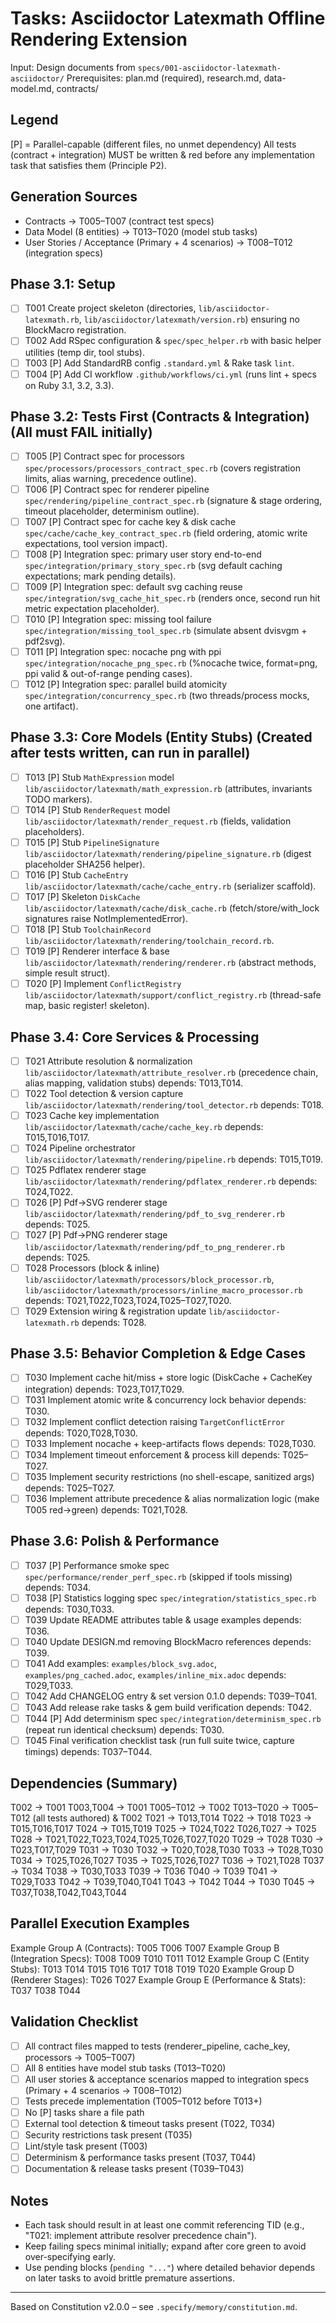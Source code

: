 # Tasks: Asciidoctor Latexmath Offline Rendering Extension

Input: Design documents from `specs/001-asciidoctor-latexmath-asciidoctor/`
Prerequisites: plan.md (required), research.md, data-model.md, contracts/

## Legend
[P] = Parallel-capable (different files, no unmet dependency)
All tests (contract + integration) MUST be written & red before any implementation task that satisfies them (Principle P2).

## Generation Sources
- Contracts → T005–T007 (contract test specs)
- Data Model (8 entities) → T013–T020 (model stub tasks)
- User Stories / Acceptance (Primary + 4 scenarios) → T008–T012 (integration specs)

## Phase 3.1: Setup
- [ ] T001 Create project skeleton (directories, `lib/asciidoctor-latexmath.rb`, `lib/asciidoctor/latexmath/version.rb`) ensuring no BlockMacro registration.
- [ ] T002 Add RSpec configuration & `spec/spec_helper.rb` with basic helper utilities (temp dir, tool stubs).
- [ ] T003 [P] Add StandardRB config `.standard.yml` & Rake task `lint`.
- [ ] T004 [P] Add CI workflow `.github/workflows/ci.yml` (runs lint + specs on Ruby 3.1, 3.2, 3.3).

## Phase 3.2: Tests First (Contracts & Integration)  (All must FAIL initially)
- [ ] T005 [P] Contract spec for processors `spec/processors/processors_contract_spec.rb` (covers registration limits, alias warning, precedence outline).
- [ ] T006 [P] Contract spec for renderer pipeline `spec/rendering/pipeline_contract_spec.rb` (signature & stage ordering, timeout placeholder, determinism outline).
- [ ] T007 [P] Contract spec for cache key & disk cache `spec/cache/cache_key_contract_spec.rb` (field ordering, atomic write expectations, tool version impact).
- [ ] T008 [P] Integration spec: primary user story end-to-end `spec/integration/primary_story_spec.rb` (svg default caching expectations; mark pending details).
- [ ] T009 [P] Integration spec: default svg caching reuse `spec/integration/svg_cache_hit_spec.rb` (renders once, second run hit metric expectation placeholder).
- [ ] T010 [P] Integration spec: missing tool failure `spec/integration/missing_tool_spec.rb` (simulate absent dvisvgm + pdf2svg).
- [ ] T011 [P] Integration spec: nocache png with ppi `spec/integration/nocache_png_spec.rb` (%nocache twice, format=png, ppi valid & out-of-range pending cases).
- [ ] T012 [P] Integration spec: parallel build atomicity `spec/integration/concurrency_spec.rb` (two threads/process mocks, one artifact).

## Phase 3.3: Core Models (Entity Stubs)  (Created after tests written, can run in parallel)
- [ ] T013 [P] Stub `MathExpression` model `lib/asciidoctor/latexmath/math_expression.rb` (attributes, invariants TODO markers).
- [ ] T014 [P] Stub `RenderRequest` model `lib/asciidoctor/latexmath/render_request.rb` (fields, validation placeholders).
- [ ] T015 [P] Stub `PipelineSignature` `lib/asciidoctor/latexmath/rendering/pipeline_signature.rb` (digest placeholder SHA256 helper).
- [ ] T016 [P] Stub `CacheEntry` `lib/asciidoctor/latexmath/cache/cache_entry.rb` (serializer scaffold).
- [ ] T017 [P] Skeleton `DiskCache` `lib/asciidoctor/latexmath/cache/disk_cache.rb` (fetch/store/with_lock signatures raise NotImplementedError).
- [ ] T018 [P] Stub `ToolchainRecord` `lib/asciidoctor/latexmath/rendering/toolchain_record.rb`.
- [ ] T019 [P] Renderer interface & base `lib/asciidoctor/latexmath/rendering/renderer.rb` (abstract methods, simple result struct).
- [ ] T020 [P] Implement `ConflictRegistry` `lib/asciidoctor/latexmath/support/conflict_registry.rb` (thread-safe map, basic register! skeleton).

## Phase 3.4: Core Services & Processing
- [ ] T021 Attribute resolution & normalization `lib/asciidoctor/latexmath/attribute_resolver.rb` (precedence chain, alias mapping, validation stubs) depends: T013,T014.
- [ ] T022 Tool detection & version capture `lib/asciidoctor/latexmath/rendering/tool_detector.rb` depends: T018.
- [ ] T023 Cache key implementation `lib/asciidoctor/latexmath/cache/cache_key.rb` depends: T015,T016,T017.
- [ ] T024 Pipeline orchestrator `lib/asciidoctor/latexmath/rendering/pipeline.rb` depends: T015,T019.
- [ ] T025 Pdflatex renderer stage `lib/asciidoctor/latexmath/rendering/pdflatex_renderer.rb` depends: T024,T022.
- [ ] T026 [P] Pdf→SVG renderer stage `lib/asciidoctor/latexmath/rendering/pdf_to_svg_renderer.rb` depends: T025.
- [ ] T027 [P] Pdf→PNG renderer stage `lib/asciidoctor/latexmath/rendering/pdf_to_png_renderer.rb` depends: T025.
- [ ] T028 Processors (block & inline) `lib/asciidoctor/latexmath/processors/block_processor.rb`, `lib/asciidoctor/latexmath/processors/inline_macro_processor.rb` depends: T021,T022,T023,T024,T025–T027,T020.
- [ ] T029 Extension wiring & registration update `lib/asciidoctor-latexmath.rb` depends: T028.

## Phase 3.5: Behavior Completion & Edge Cases
- [ ] T030 Implement cache hit/miss + store logic (DiskCache + CacheKey integration) depends: T023,T017,T029.
- [ ] T031 Implement atomic write & concurrency lock behavior depends: T030.
- [ ] T032 Implement conflict detection raising `TargetConflictError` depends: T020,T028,T030.
- [ ] T033 Implement nocache + keep-artifacts flows depends: T028,T030.
- [ ] T034 Implement timeout enforcement & process kill depends: T025–T027.
- [ ] T035 Implement security restrictions (no shell-escape, sanitized args) depends: T025–T027.
- [ ] T036 Implement attribute precedence & alias normalization logic (make T005 red→green) depends: T021,T028.

## Phase 3.6: Polish & Performance
- [ ] T037 [P] Performance smoke spec `spec/performance/render_perf_spec.rb` (skipped if tools missing) depends: T034.
- [ ] T038 [P] Statistics logging spec `spec/integration/statistics_spec.rb` depends: T030,T033.
- [ ] T039 Update README attributes table & usage examples depends: T036.
- [ ] T040 Update DESIGN.md removing BlockMacro references depends: T039.
- [ ] T041 Add examples: `examples/block_svg.adoc`, `examples/png_cached.adoc`, `examples/inline_mix.adoc` depends: T029,T033.
- [ ] T042 Add CHANGELOG entry & set version 0.1.0 depends: T039–T041.
- [ ] T043 Add release rake tasks & gem build verification depends: T042.
- [ ] T044 [P] Add determinism spec `spec/integration/determinism_spec.rb` (repeat run identical checksum) depends: T030.
- [ ] T045 Final verification checklist task (run full suite twice, capture timings) depends: T037–T044.

## Dependencies (Summary)
T002 → T001
T003,T004 → T001
T005–T012 → T002
T013–T020 → T005–T012 (all tests authored) & T002
T021 → T013,T014
T022 → T018
T023 → T015,T016,T017
T024 → T015,T019
T025 → T024,T022
T026,T027 → T025
T028 → T021,T022,T023,T024,T025,T026,T027,T020
T029 → T028
T030 → T023,T017,T029
T031 → T030
T032 → T020,T028,T030
T033 → T028,T030
T034 → T025,T026,T027
T035 → T025,T026,T027
T036 → T021,T028
T037 → T034
T038 → T030,T033
T039 → T036
T040 → T039
T041 → T029,T033
T042 → T039,T040,T041
T043 → T042
T044 → T030
T045 → T037,T038,T042,T043,T044

## Parallel Execution Examples
Example Group A (Contracts): T005 T006 T007
Example Group B (Integration Specs): T008 T009 T010 T011 T012
Example Group C (Entity Stubs): T013 T014 T015 T016 T017 T018 T019 T020
Example Group D (Renderer Stages): T026 T027
Example Group E (Performance & Stats): T037 T038 T044

## Validation Checklist
- [ ] All contract files mapped to tests (renderer_pipeline, cache_key, processors → T005–T007)
- [ ] All 8 entities have model stub tasks (T013–T020)
- [ ] All user stories & acceptance scenarios mapped to integration specs (Primary + 4 scenarios → T008–T012)
- [ ] Tests precede implementation (T005–T012 before T013+)
- [ ] No [P] tasks share a file path
- [ ] External tool detection & timeout tasks present (T022, T034)
- [ ] Security restrictions task present (T035)
- [ ] Lint/style task present (T003)
- [ ] Determinism & performance tasks present (T037, T044)
- [ ] Documentation & release tasks present (T039–T043)

## Notes
- Each task should result in at least one commit referencing TID (e.g., "T021: implement attribute resolver precedence chain").
- Keep failing specs minimal initially; expand after core green to avoid over-specifying early.
- Use pending blocks (`pending "..."`) where detailed behavior depends on later tasks to avoid brittle premature assertions.

---
Based on Constitution v2.0.0 – see `.specify/memory/constitution.md`.

